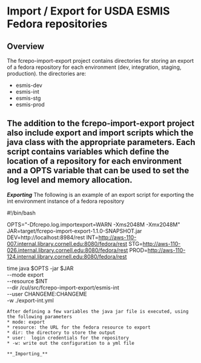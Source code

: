 Import / Export for USDA ESMIS Fedora repositories
=========================

Overview
-----------------------------------------------------------------------------------------------------
The fcrepo-import-export project contains directories for storing an export of a fedora repository for
each environment (dev, integration, staging, production).  the directories are:
* esmis-dev
* esmis-int
* esmis-stg
* esmis-prod

The addition to the fcrepo-import-export project also include export and import scripts which the java
class with the appropriate parameters.  Each script contains variables which define the location of 
a repository for each environment and a OPTS variable that can be used to set the log level and memory
allocation.
-----------------------------------------------------------------------------------------------------

**_Exporting_**
The following is an example of an export script for exporting the int environment instance of a fedora
repository

#!/bin/bash

OPTS="-Dfcrepo.log.importexport=WARN -Xms2048M -Xmx2048M"
JAR=target/fcrepo-import-export-1.1.0-SNAPSHOT.jar
DEV=http://localhost:8984/rest
INT=http://aws-110-007.internal.library.cornell.edu:8080/fedora/rest
STG=http://aws-110-026.internal.library.cornell.edu:8080/fedora/rest
PROD=http://aws-110-124.internal.library.cornell.edu:8080/fedora/rest

time java $OPTS  -jar $JAR \
  --mode export \
  --resource $INT \
  --dir /cul/src/fcrepo-import-export/esmis-int \
  --user CHANGEME:CHANGEME \
  -w ./export-int.yml
```
After defining a few variables the java jar file is executed, using the following parameters
* mode: export
* resource: the URL for the fedora resource to export
* dir: the directory to store the output
* user:  login credentials for the repository
* -w: write out the configuration to a yml file

**_Importing_**

